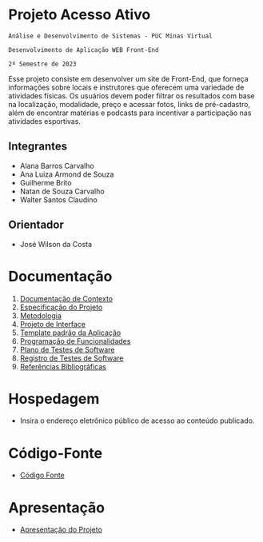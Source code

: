 # Projeto Acesso Ativo

`Análise e Desenvolvimento de Sistemas - PUC Minas Virtual`

`Desenvolvimento de Aplicação WEB Front-End`

`2º Semestre de 2023`

Esse projeto consiste em desenvolver um site de Front-End, que forneça informações sobre locais e instrutores que oferecem uma variedade de atividades físicas. Os usuários devem poder filtrar os resultados com base na localização, modalidade, preço e acessar fotos, links de pré-cadastro, além de encontrar matérias e podcasts para incentivar a participação nas atividades esportivas.

## Integrantes

* Alana Barros Carvalho
* Ana Luiza Armond de Souza
* Guilherme Brito
* Natan de Souza Carvalho
* Walter Santos Claudino

## Orientador

* José Wilson da Costa

# Documentação

<ol>
<li><a href="documentos/01-Documentação de Contexto.md"> Documentação de Contexto</a></li>
<li><a href="documentos/02-Especificação do Projeto.md"> Especificação do Projeto</a></li>
<li><a href="documentos/03-Metodologia.md"> Metodologia</a></li>
<li><a href="documentos/04-Projeto de Interface.md"> Projeto de Interface</a></li>
<li><a href="documentos/05-Template padrão da Aplicação.md"> Template padrão da Aplicação</a></li>
<li><a href="documentos/06-Programação de Funcionalidades.md"> Programação de Funcionalidades</a></li>
<li><a href="documentos/07-Plano de Testes de Software.md"> Plano de Testes de Software</a></li>
<li><a href="documentos/08-Registro de Testes de Software.md"> Registro de Testes de Software</a></li>
<li><a href="documentos/09-Referências.md"> Referências Bibliográficas</a></li>
</ol>

# Hospedagem

* Insira o endereço eletrônico público de acesso ao conteúdo publicado. 

# Código-Fonte

* <a href="codigo-fonte/README.md">Código Fonte</a>

# Apresentação

* <a href="apresentacao/README.md">Apresentação do Projeto</a>
